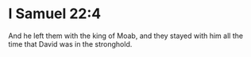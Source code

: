 # I Samuel 22:4

And he left them with the king of Moab, and they stayed with him all the time that David was in the stronghold.
